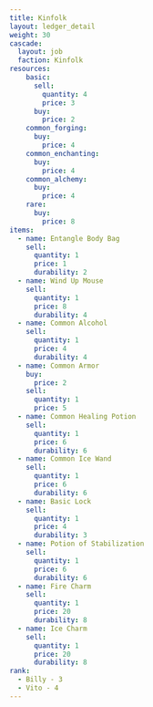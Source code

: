 ```yaml
---
title: Kinfolk
layout: ledger_detail
weight: 30
cascade:
  layout: job
  faction: Kinfolk
resources:
    basic:
      sell:
        quantity: 4
        price: 3
      buy:
        price: 2
    common_forging:
      buy:
        price: 4
    common_enchanting:
      buy:
        price: 4
    common_alchemy:
      buy:
        price: 4
    rare:
      buy:
        price: 8
items:
  - name: Entangle Body Bag
    sell:
      quantity: 1
      price: 1
      durability: 2
  - name: Wind Up Mouse
    sell:
      quantity: 1
      price: 8
      durability: 4
  - name: Common Alcohol
    sell:
      quantity: 1
      price: 4
      durability: 4
  - name: Common Armor
    buy: 
      price: 2
    sell:
      quantity: 1
      price: 5
  - name: Common Healing Potion
    sell:
      quantity: 1
      price: 6
      durability: 6
  - name: Common Ice Wand
    sell:
      quantity: 1
      price: 6
      durability: 6
  - name: Basic Lock
    sell:
      quantity: 1
      price: 4
      durability: 3
  - name: Potion of Stabilization
    sell:
      quantity: 1
      price: 6
      durability: 6
  - name: Fire Charm
    sell:
      quantity: 1
      price: 20
      durability: 8
  - name: Ice Charm
    sell:
      quantity: 1
      price: 20
      durability: 8
rank:
  - Billy - 3
  - Vito - 4
---
```

